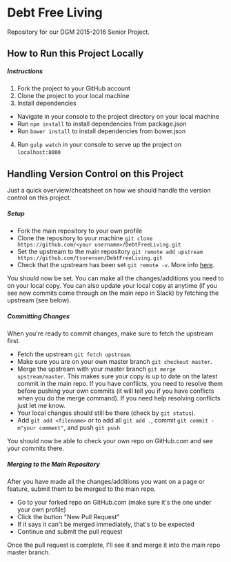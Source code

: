 # Debt Free Living

Repository for our DGM 2015-2016 Senior Project.

## How to Run this Project Locally

##### Instructions
1. Fork the project to your GitHub account
2. Clone the project to your local machine
3. Install dependencies
 * Navigate in your console to the project directory on your local machine
 * Run `npm install` to install dependencies from package.json
 * Run `bower install` to install dependencies from bower.json
4. Run `gulp watch` in your console to serve up the project on `localhost:8000`

## Handling Version Control on this Project
Just a quick overview/cheatsheet on how we should handle the version control on this project.

##### Setup
* Fork the main repository to your own profile
* Clone the repository to your machine `git clone https://github.com/<your username>/DebtFreeLiving.git`
* Set the upstream to the main repository `git remote add upstream https://github.com/tsorensen/DebtFreeLiving.git`
* Check that the upstream has been set `git remote -v`.  More info [here](https://help.github.com/articles/configuring-a-remote-for-a-fork/).

You should now be set.  You can make all the changes/additions you need to on your local copy.  You can also update your local copy at anytime (if you see new commits come through on the main repo in Slack) by fetching the upstream (see below).

##### Committing Changes
When you're ready to commit changes, make sure to fetch the upstream first.

* Fetch the upstream `git fetch upstream`.  
* Make sure you are on your own master branch `git checkout master`.
* Merge the upstream with your master branch `git merge upstream/master`.  This makes sure your copy is up to date on the latest commit in the main repo.  If you have conflicts, you need to resolve them before pushing your own commits (it will tell you if you have conflicts when you do the merge command).  If you need help resolving conflicts just let me know.
* Your local changes should still be there (check by `git status`).
* Add `git add <filename>` or to add all `git add .`, commit `git commit -m"your comment"`, and push `git push`

You should now be able to check your own repo on GitHub.com and see your commits there.

##### Merging to the Main Repository
After you have made all the changes/additions you want on a page or feature, submit them to be merged to the main repo.

* Go to your forked repo on GitHub.com (make sure it's the one under your own profile)
* Click the button "New Pull Request"
* If it says it can't be merged immediately, that's to be expected
* Continue and submit the pull request

Once the pull request is complete, I'll see it and merge it into the main repo master branch.
